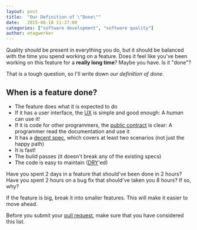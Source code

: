 ```yaml
---
layout: post
title:  "Our Definition of \"Done\""
date:   2015-06-18 11:37:00
categories: ["software development", "software quality"]
author: etagwerker
---
```


Quality should be present in everything you do, but it should be balanced with the time you spend working on a feature. Does it feel like you've been working on this feature for a **really long time**? Maybe you have. Is it "done"?

That is a tough question, so I'll write down _our definition of done_.

## When is a feature done?

* The feature does what it is expected to do
* If it has a user interface, the [UX](http://www.helloerik.com/ux-is-not-ui) is simple and good enough: A _human_ can use it!
* If it is code for other programmers, the [public contract](http://c2.com/cgi/wiki?InterfaceSegregationPrinciple) is clear: A programmer read the documentation and use it
* It has a [decent spec](http://c2.com/cgi/wiki?CodeCoverage), which covers at least two scenarios (not just the happy path)
* It is fast!
* The build passes (it doesn't break any of the existing specs)
* The code is easy to maintain ([DRY](http://c2.com/cgi/wiki?DontRepeatYourself)'ed)

Have you spent 2 days in a feature that should've been done in 2 hours? Have you spent 2 hours on a bug fix that should've taken you 8 hours? If so, why?

If the feature is big, break it into smaller features. This will make it easier to move ahead.

Before you submit your [pull request](https://help.github.com/articles/using-pull-requests), make sure that you have considered this list.
